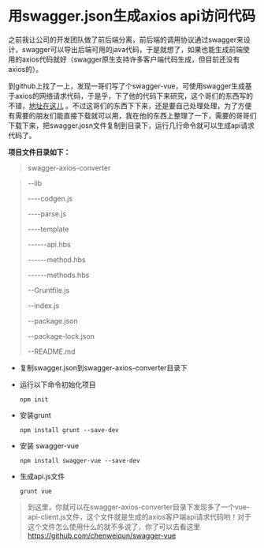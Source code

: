 # 用swagger.json生成axios api访问代码

​	之前我让公司的开发团队做了前后端分离，前后端的调用协议通过swagger来设计，swagger可以导出后端可用的java代码，于是就想了，如果也能生成前端使用的axios代码就好（swagger原生支持许多客户端代码生成，但目前还没有axios的）。

​	到github上找了一上，发现一哥们写了个swagger-vue，可使用swagger生成基于axios的网络请求代码，于是乎，下了他的代码下来研究，这个哥们的东西写的不错，[地址在这儿](https://github.com/chenweiqun/swagger-vue) 。不过这哥们的东西下下来，还是要自己处理处理，为了方便有需要的朋友们能直接下载就可以用，我在他的东西上整理了一下，需要的哥哥们下载下来，把swagger.josn文件复制到目录下，运行几行命令就可以生成api请求代码了。

**项目文件目录如下：**

>swagger-axios-converter

>--lib
>
>----codgen.js
>
>----parse.js
>
>----template
>
>------api.hbs
>
>------method.hbs
>
>------methods.hbs
>
>--Gruntfile.js
>
>--index.js
>
>--package.json
>
>--package-lock.json
>
>--README.md
>

- 复制swagger.json到swagger-axios-converter目录下

- 运行以下命令初始化项目

  ```
  npm init
  ```

- 安装grunt

  ```
  npm install grunt --save-dev
  ```

- 安装 swagger-vue

  ```
  npm install swagger-vue --save-dev
  ```

- 生成api.js文件

  ```
  grunt vue
  ```

> 到这里，你就可以在swagger-axios-converter目录下发现多了一个vue-api-client.js文件，这个文件就是生成的axios客户端api请求代码哟！对于这个文件怎么使用什么的就不多说了，你了可以去看这里<https://github.com/chenweiqun/swagger-vue>
